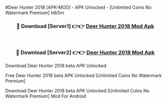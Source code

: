 #Deer Hunter 2018 [APK-MOD] - APK Unlocked - [Unlimited Coins No Watermark Premium] tdk5m



<div align="center">

<h3>🔴 Download [Server1] 👉👉 <a href="https://momento.my/?title=Deer_Hunter_2018">Deer Hunter 2018 Mod Apk</a></h3><br>

<h3>🔴 Download [Server2] 👉👉 <a href="https://momento.my/?title=Deer_Hunter_2018">Deer Hunter 2018 Mod Apk</a></h3>
</div>



Download Deer Hunter 2018 beta APK Unlocked

Free Deer Hunter 2018 beta APK Unlocked [Unlimited Coins No Watermark Premium]

Download Deer Hunter 2018 beta APK Unlocked [Unlimited Coins No Watermark Premium] Mod For Android
